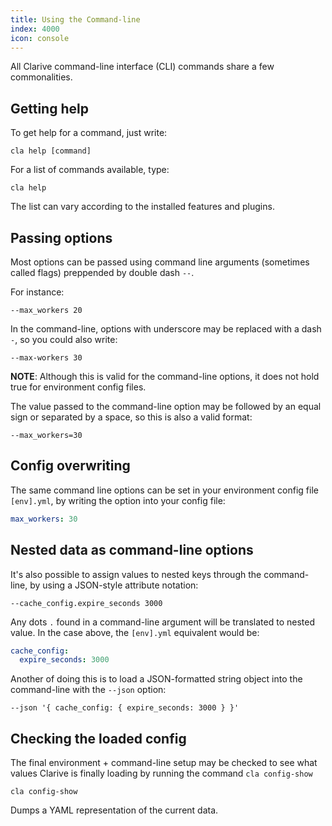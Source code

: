 ```yaml
---
title: Using the Command-line
index: 4000
icon: console
---
```


All Clarive command-line interface (CLI) commands share a few commonalities.

## Getting help

To get help for a command, just write:

    cla help [command]

For a list of commands available, type:

    cla help

The list can vary according to the installed features and plugins.

## Passing options

Most options can be passed using command line arguments (sometimes called flags) preppended by double dash `--`.

For instance:

    --max_workers 20

In the command-line, options with underscore may be replaced with a dash `-`, so you could also write:

    --max-workers 30

**NOTE**: Although this is valid for the command-line options, it does not hold true for environment config files.

The value passed to the command-line option may be followed by an equal sign or separated by a space, so this is also
a valid format:

    --max_workers=30

## Config overwriting

The same command line options can be set in your environment config file `[env].yml`, by writing the option into your
config file:

```yaml
max_workers: 30
```
## Nested data as command-line options

It's also possible to assign values to nested keys through the command-line, by using a JSON-style attribute notation:

    --cache_config.expire_seconds 3000

Any dots `.` found in a command-line argument will be translated to nested value. In the case above, the `[env].yml`
equivalent would be:

```yaml
cache_config:
  expire_seconds: 3000
```

Another of doing this is to load a JSON-formatted string object into the command-line with the `--json` option:

    --json '{ cache_config: { expire_seconds: 3000 } }'

## Checking the loaded config

The final environment + command-line setup may be checked to see what values Clarive is finally loading by running the
command `cla config-show`

    cla config-show

Dumps a YAML representation of the current data.
